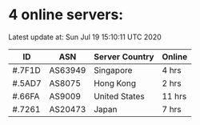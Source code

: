 # 4 online servers:

Latest update at: Sun Jul 19 15:10:11 UTC 2020

| ID | ASN | Server Country | Online |
| -- | --- | -------------- | ------ |
| #.7F1D | AS63949 | Singapore | 4 hrs |
| #.5AD7 | AS8075 | Hong Kong | 2 hrs |
| #.66FA | AS9009 | United States | 11 hrs |
| #.7261 | AS20473 | Japan | 7 hrs |

